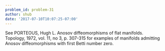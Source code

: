```yaml
---
problem_id: problem-31
author: shub
date: '2017-07-10T10:07:25-07:00'
---
```

See PORTEOUS, Hugh L. Anosov diffeomorphisms of flat manifolds. Topology,
1972, vol. 11, no 3, p. 307-315 for examples of manifolds admitting Anosov
diffeomorphisms with first Betti number zero.

